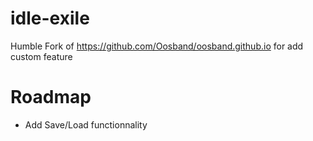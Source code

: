 # idle-exile
Humble Fork of https://github.com/Oosband/oosband.github.io for add custom feature

# Roadmap
- Add Save/Load functionnality

